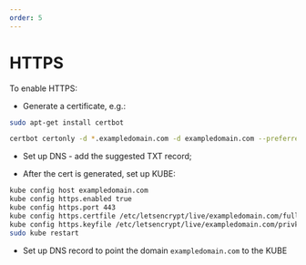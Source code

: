 ```yaml
---
order: 5
---
```


# HTTPS

To enable HTTPS:

*   Generate a certificate, e.g.:

```bash
sudo apt-get install certbot

certbot certonly -d *.exampledomain.com -d exampledomain.com --preferred-challenges dns-01 --server https://acme-v02.api.letsencrypt.org/directory --manual
```

*   Set up DNS - add the suggested TXT record;

*   After the cert is generated, set up KUBE:

```bash
kube config host exampledomain.com
kube config https.enabled true
kube config https.port 443
kube config https.certfile /etc/letsencrypt/live/exampledomain.com/fullchain.pem
kube config https.keyfile /etc/letsencrypt/live/exampledomain.com/privkey.pem
sudo kube restart
```

*   Set up DNS record to point the domain `exampledomain.com` to the KUBE
